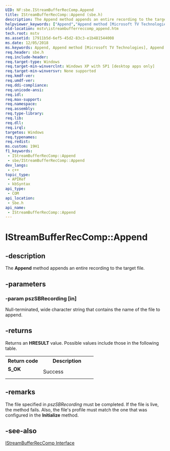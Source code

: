 ```yaml
---
UID: NF:sbe.IStreamBufferRecComp.Append
title: IStreamBufferRecComp::Append (sbe.h)
description: The Append method appends an entire recording to the target file.
helpviewer_keywords: ["Append","Append method [Microsoft TV Technologies]","Append method [Microsoft TV Technologies]","IStreamBufferRecComp interface","IStreamBufferRecComp interface [Microsoft TV Technologies]","Append method","IStreamBufferRecComp.Append","IStreamBufferRecComp::Append","IStreamBufferRecCompAppend","mstv.istreambufferreccomp_append","sbe/IStreamBufferRecComp::Append"]
old-location: mstv\istreambufferreccomp_append.htm
tech.root: mstv
ms.assetid: 17911b5d-6ef5-45d2-83c3-e1b481544008
ms.date: 12/05/2018
ms.keywords: Append, Append method [Microsoft TV Technologies], Append method [Microsoft TV Technologies],IStreamBufferRecComp interface, IStreamBufferRecComp interface [Microsoft TV Technologies],Append method, IStreamBufferRecComp.Append, IStreamBufferRecComp::Append, IStreamBufferRecCompAppend, mstv.istreambufferreccomp_append, sbe/IStreamBufferRecComp::Append
req.header: sbe.h
req.include-header: 
req.target-type: Windows
req.target-min-winverclnt: Windows XP with SP1 [desktop apps only]
req.target-min-winversvr: None supported
req.kmdf-ver: 
req.umdf-ver: 
req.ddi-compliance: 
req.unicode-ansi: 
req.idl: 
req.max-support: 
req.namespace: 
req.assembly: 
req.type-library: 
req.lib: 
req.dll: 
req.irql: 
targetos: Windows
req.typenames: 
req.redist: 
ms.custom: 19H1
f1_keywords:
 - IStreamBufferRecComp::Append
 - sbe/IStreamBufferRecComp::Append
dev_langs:
 - c++
topic_type:
 - APIRef
 - kbSyntax
api_type:
 - COM
api_location:
 - Sbe.h
api_name:
 - IStreamBufferRecComp::Append
---
```


# IStreamBufferRecComp::Append


## -description

The <b>Append</b> method appends an entire recording to the target file.

## -parameters

### -param pszSBRecording [in]

Null-terminated, wide character string that contains the name of the file to append.

## -returns

Returns an <b>HRESULT</b> value. Possible values include those in the following table.

<table>
<tr>
<th>Return code</th>
<th>Description</th>
</tr>
<tr>
<td width="40%">
<dl>
<dt><b>S_OK</b></dt>
</dl>
</td>
<td width="60%">
Success

</td>
</tr>
</table>

## -remarks

The file specified in <i>pszSBRecording</i> must be completed. If the file is live, the method fails. Also, the file's profile must match the one that was configured in the <b>Initialize</b> method.

## -see-also

<a href="/previous-versions/windows/desktop/api/sbe/nn-sbe-istreambufferreccomp">IStreamBufferRecComp Interface</a>

